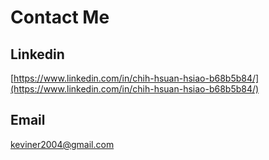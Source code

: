 # Contact Me

## Linkedin

[https://www.linkedin.com/in/chih-hsuan-hsiao-b68b5b84/](https://www.linkedin.com/in/chih-hsuan-hsiao-b68b5b84/)

## Email

keviner2004@gmail.com



